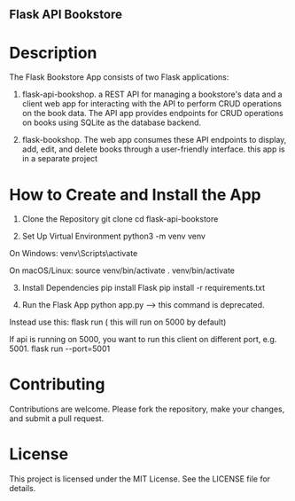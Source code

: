 ## Flask API Bookstore

# Description

The Flask Bookstore App consists of two Flask applications: 

1. flask-api-bookshop. a REST API for managing a bookstore's data and a client web app for interacting with the API to perform CRUD operations on the book data. The API app provides endpoints for CRUD operations on books using SQLite as the database backend. 

2. flask-bookshop. The web app consumes these API endpoints to display, add, edit, and delete books through a user-friendly interface. this app is in a separate project 


# How to Create and Install the App
1. Clone the Repository
git clone <github url>
cd flask-api-bookstore

2. Set Up Virtual Environment
python3 -m venv venv

On Windows:
venv\Scripts\activate

On macOS/Linux:
source venv/bin/activate
. venv/bin/activate

3. Install Dependencies
pip install Flask
pip install -r requirements.txt

4. Run the Flask App
python app.py --> this command is deprecated. 

Instead use this:
flask run ( this will run on 5000 by default)

If api is running on 5000, you want to run this client on different port, e.g. 5001. 
flask run --port=5001 


# Contributing
Contributions are welcome. Please fork the repository, make your changes, and submit a pull request.

# License
This project is licensed under the MIT License. See the LICENSE file for details.